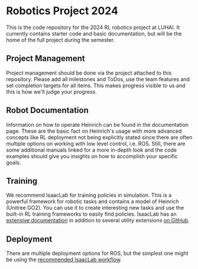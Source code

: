 # Robotics Project 2024

This is the code repository for the 2024 RL robotics project at LUHAI. It currently contains starter code and basic documentation, but will be the home of the full project during the semester.

## Project Management
Project management should be done via the project attached to this repository. Please add all milestones and ToDos, use the team features and set completion targets for all items. This makes progress visible to us and this is how we'll judge your progress.

## Robot Documentation

Information on how to operate Heinrich can be found in the documentation page. These are the basic fact on Heinrich's usage with more advanced concepts like RL deployment not being explicitly stated since there are often multiple options on working with low level control, i.e. ROS. 
Still, there are some additional manuals linked for a more in-depth look and the code examples should give you insights on how to accomplish your specific goals.

## Training
We recommend IsaacLab for training policies in simulation. This is a powerful framework for robotic tasks and contains a model of Heinrich (Unitree GO2). You can use it to create interesting new tasks and use the built-in RL training frameworks to easily find policies.
IsaacLab has an [extensive documentation](https://isaac-sim.github.io/IsaacLab/index.html) in addition to several utility extensions [on GitHub](https://github.com/isaac-sim).

## Deployment
There are multiple deployment options for ROS, but the simplest one might be using the [recommended IsaacLab workflow](https://developer.nvidia.com/blog/closing-the-sim-to-real-gap-training-spot-quadruped-locomotion-with-nvidia-isaac-lab/).